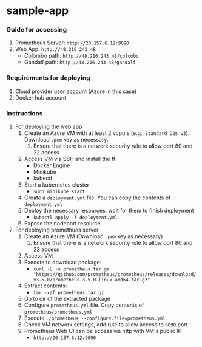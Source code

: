 # sample-app

### Guide for accessing

1.  Prometheus Server: `http://20.157.6.12:9090`
1.  Web App: `http://48.216.243.48`
    - Colombo path: `http://48.216.243.48/colombo`
    - Gandalf path: `http://48.216.243.48/gandalf`

### Requirements for deploying

1.  Cloud provider user account (Azure in this case)
2.  Docker hub account

### Instructions

1.  For deploying the web app
    1. Create an Azure VM with at least 2 vcpu's (e.g., `Standard D2s v3`). Download `.pem` key as necessary.
       1. Ensure that there is a network security rule to allow port 80 and 22 access
    1. Access VM via SSH and install the ff:
       - Docker Engine
       - Minikube
       - kubectl
    1. Start a kubernetes cluster
       - `sudo minikube start`
    1. Create a `deployment.yml` file. You can copy the contents of `deployment.yml`
    1. Deploy the necessary resources, wait for them to finish deployment
       - `kubectl apply -f deployment.yml`
    1. Expose the nodeport resource
2.  For deploying promethues server
    1. Create an Azure VM (Download `.pem` key as necessary)
       1. Ensure that there is a network security rule to allow port 80 and 22 access
    1. Access VM
    1. Execute to download package:
       - `curl -L -o prometheus.tar.gz "https://github.com/prometheus/prometheus/releases/download/v3.5.0/prometheus-3.5.0.linux-amd64.tar.gz"`
    1. Extract contents:
       - `tar -xzf prometheus.tar.gz`
    1. Go to dir of the extracted package
    1. Configure `prometheus.yml` file. Copy contents of `prometheus/prometheus.yml`
    1. Execute `./prometheus --configure.file=prometheus.yml`
    1. Check VM network settings, add rule to allow access to `9090` port.
    1. Prometheus Web UI can be access via http with VM's public IP
       - `http://20.157.6.12:9090`
